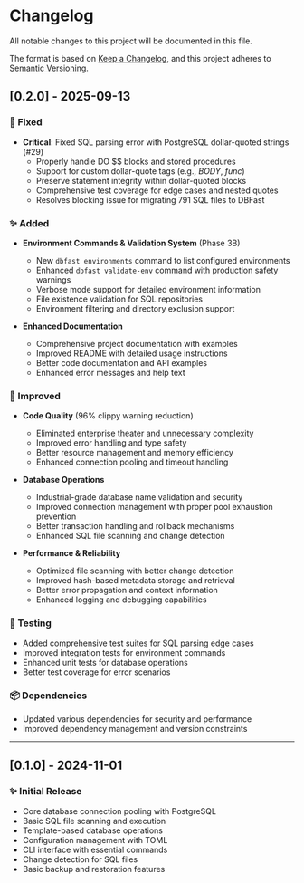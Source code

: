 # Changelog

All notable changes to this project will be documented in this file.

The format is based on [Keep a Changelog](https://keepachangelog.com/en/1.0.0/),
and this project adheres to [Semantic Versioning](https://semver.org/spec/v2.0.0.html).

## [0.2.0] - 2025-09-13

### 🐛 Fixed
- **Critical**: Fixed SQL parsing error with PostgreSQL dollar-quoted strings (#29)
  - Properly handle DO $$ blocks and stored procedures
  - Support for custom dollar-quote tags (e.g., $BODY$, $func$)
  - Preserve statement integrity within dollar-quoted blocks
  - Comprehensive test coverage for edge cases and nested quotes
  - Resolves blocking issue for migrating 791 SQL files to DBFast

### ✨ Added
- **Environment Commands & Validation System** (Phase 3B)
  - New `dbfast environments` command to list configured environments
  - Enhanced `dbfast validate-env` command with production safety warnings
  - Verbose mode support for detailed environment information
  - File existence validation for SQL repositories
  - Environment filtering and directory exclusion support

- **Enhanced Documentation**
  - Comprehensive project documentation with examples
  - Improved README with detailed usage instructions
  - Better code documentation and API examples
  - Enhanced error messages and help text

### 🔧 Improved
- **Code Quality** (96% clippy warning reduction)
  - Eliminated enterprise theater and unnecessary complexity
  - Improved error handling and type safety
  - Better resource management and memory efficiency
  - Enhanced connection pooling and timeout handling

- **Database Operations**
  - Industrial-grade database name validation and security
  - Improved connection management with proper pool exhaustion prevention
  - Better transaction handling and rollback mechanisms
  - Enhanced SQL file scanning and change detection

- **Performance & Reliability**
  - Optimized file scanning with better change detection
  - Improved hash-based metadata storage and retrieval
  - Better error propagation and context information
  - Enhanced logging and debugging capabilities

### 🧪 Testing
- Added comprehensive test suites for SQL parsing edge cases
- Improved integration tests for environment commands
- Enhanced unit tests for database operations
- Better test coverage for error scenarios

### 📦 Dependencies
- Updated various dependencies for security and performance
- Improved dependency management and version constraints

---

## [0.1.0] - 2024-11-01

### ✨ Initial Release
- Core database connection pooling with PostgreSQL
- Basic SQL file scanning and execution
- Template-based database operations
- Configuration management with TOML
- CLI interface with essential commands
- Change detection for SQL files
- Basic backup and restoration features
